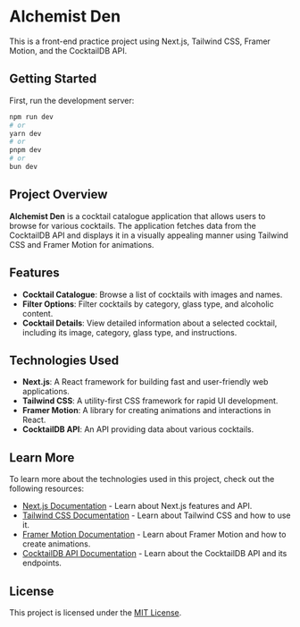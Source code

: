 # Alchemist Den

This is a front-end practice project using Next.js, Tailwind CSS, Framer Motion, and the CocktailDB API.

## Getting Started

First, run the development server:

```bash
npm run dev
# or
yarn dev
# or
pnpm dev
# or
bun dev
```

## Project Overview

**Alchemist Den** is a cocktail catalogue application that allows users to browse for various cocktails. The application fetches data from the CocktailDB API and displays it in a visually appealing manner using Tailwind CSS and Framer Motion for animations.

## Features

- **Cocktail Catalogue**: Browse a list of cocktails with images and names.
- **Filter Options**: Filter cocktails by category, glass type, and alcoholic content.
- **Cocktail Details**: View detailed information about a selected cocktail, including its image, category, glass type, and instructions.

## Technologies Used

- **Next.js**: A React framework for building fast and user-friendly web applications.
- **Tailwind CSS**: A utility-first CSS framework for rapid UI development.
- **Framer Motion**: A library for creating animations and interactions in React.
- **CocktailDB API**: An API providing data about various cocktails.

## Learn More

To learn more about the technologies used in this project, check out the following resources:

- [Next.js Documentation](https://nextjs.org/docs) - Learn about Next.js features and API.
- [Tailwind CSS Documentation](https://tailwindcss.com/docs) - Learn about Tailwind CSS and how to use it.
- [Framer Motion Documentation](https://www.framer.com/motion/) - Learn about Framer Motion and how to create animations.
- [CocktailDB API Documentation](https://www.thecocktaildb.com/api.php) - Learn about the CocktailDB API and its endpoints.

## License

This project is licensed under the [MIT License](https://opensource.org/licenses/MIT).